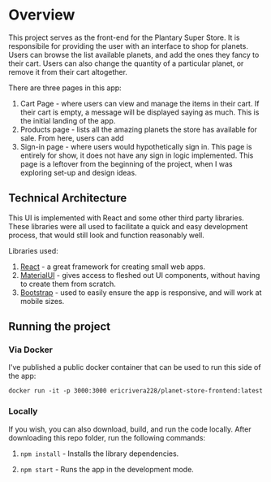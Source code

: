 # Overview

This project serves as the front-end for the Plantary Super Store. It is responsibile for providing the user with an interface to shop for planets. Users can browse the list available planets, and add the ones they fancy to their cart. Users can also change the quantity of a particular planet, or remove it from their cart altogether. 

There are three pages in this app:
1. Cart Page - where users can view and manage the items in their cart. If their cart is empty, a message will be displayed saying as much. This is the initial landing of the app.
2. Products page - lists all the amazing planets the store has available for sale. From here, users can add 
3. Sign-in page - where users would hypothetically sign in. This page is entirely for show, it does not have any sign in logic implemented. This page is a leftover from the beginning of the project, when I was exploring set-up and design ideas.


## Technical Architecture 

This UI is implemented with React and some other third party libraries. These libraries were all used to facilitate a quick and easy development process, that would still look and function reasonably well. 

Libraries used:
1. [React](https://reactjs.org/) - a great framework for creating small web apps.
2. [MaterialUI](https://material-ui.com/) - gives access to fleshed out UI components, without having to create them from scratch. 
3. [Bootstrap](https://getbootstrap.com/) - used to easily ensure the app is responsive, and will work at mobile sizes.

## Running the project

### Via Docker

I've published a public docker container that can be used to run this side of the app:

`docker run -it -p 3000:3000 ericrivera228/planet-store-frontend:latest`

### Locally

If you wish, you can also download, build, and run the code locally. After downloading this repo folder, run the following commands:

1. `npm install` -
Installs the library dependencies. 

2. `npm start` -
Runs the app in the development mode.
